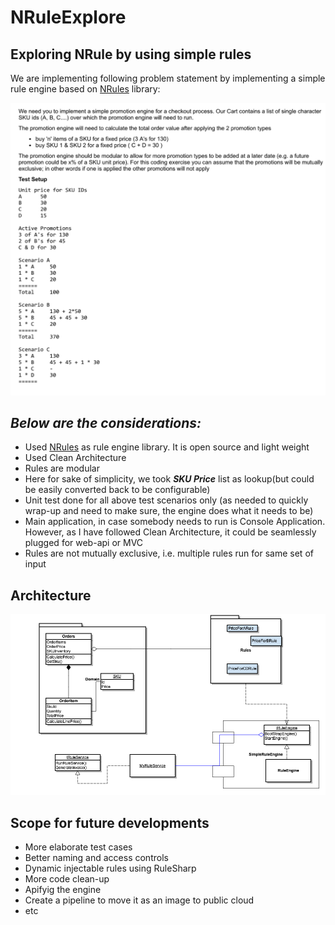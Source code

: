 # NRuleExplore
## Exploring NRule by using simple rules

We are implementing following problem statement by implementing a simple rule engine based on [NRules](https://github.com/NRules/NRules) library:

![alt text](./media/Problem-Statement.png)

## *Below are the considerations:*

 - Used [NRules](https://github.com/NRules/NRules) as rule engine library. It is open source and light weight
 - Used Clean Architecture
 - Rules are modular
 - Here for sake of simplicity, we took ***SKU Price*** list as lookup(but could be easily converted back to be configurable)
 - Unit test done for all above test scenarios only (as needed to quickly wrap-up and need to make sure, the engine does what it needs to be)
 - Main application, in case somebody needs to run is Console Application. However, as I have followed Clean Architecture, it could be seamlessly plugged for web-api or MVC
 - Rules are not mutually exclusive, i.e. multiple rules run for same set of input

## Architecture ##

![alt text](./media/UmlDiagram.PNG)

## Scope for future developments ##

- More elaborate test cases
- Better naming and access controls
- Dynamic injectable rules using RuleSharp
- More code clean-up
- Apifyig the engine
- Create a pipeline to move it as an image to public cloud
- etc
